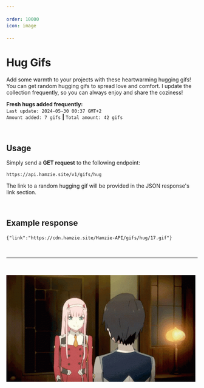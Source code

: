 ```yaml
---

order: 10000
icon: image

---
```


# Hug Gifs

Add some warmth to your projects with these heartwarming hugging gifs! You can get random hugging gifs to spread love and comfort. I update the collection frequently, so you can always enjoy and share the coziness!

**Fresh hugs added frequently:** <br>`Last update: 2024-05-30 00:37 GMT+2`<br>`Amount added: 7 gifs` **|** `Total amount: 42 gifs`

<br>

## Usage

Simply send a **GET request** to the following endpoint:

```
https://api.hamzie.site/v1/gifs/hug
```

The link to a random hugging gif will be provided in the JSON response's link section.

<br>

## Example response

```
{"link":"https://cdn.hamzie.site/Hamzie-API/gifs/hug/17.gif"}
```

<br>

---

<br>

![An example gif.](/static/hug.gif)